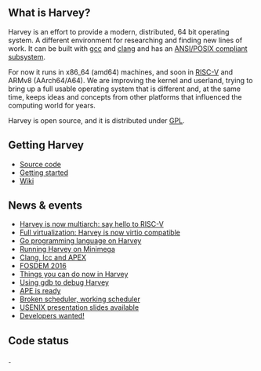 
## What is Harvey?

Harvey is an effort to provide a modern, distributed, 64 bit operating system. A different environment for researching and finding new lines of work. It can be built with <a href="https://gcc.gnu.org/">gcc</a> and <a href="http://clang.llvm.org/">clang</a> and has an [ANSI/POSIX compliant subsystem](https://github.com/Harvey-OS/apex/wiki).

For now it runs in x86_64 (amd64) machines, and soon in [RISC-V](https://riscv.org/) and ARMv8 (AArch64/A64). We are improving the kernel and userland, trying to bring up a full usable operating system that is different and, at the same time, keeps ideas and concepts from other platforms that influenced the computing world for years. 

Harvey is open source, and it is distributed under [GPL](http://www.gnu.org/licenses/old-licenses/gpl-2.0.en.html).

## Getting Harvey

- [Source code](https://github.com/Harvey-OS/harvey)
- [Getting started](https://github.com/Harvey-OS/harvey/wiki/Getting-Started)
- [Wiki](https://github.com/Harvey-OS/harvey/wiki)


## News & events

* [Harvey is now multiarch: say hello to RISC-V](news#Harvey-is-now-multiarch)
* [Full virtualization: Harvey is now virtio compatible](news#full-virtualization)
* [Go programming language on Harvey](news#go-programming-language-on-harvey)
* [Running Harvey on Minimega](news#running-harvey-with-minimega)
* [Clang, Icc and APEX](news#clang-intel-c-compiler-and-apex)
* [FOSDEM 2016](news#harvey-at-FOSDEM-2016)
* [Things you can do now in Harvey](news#things-you-can-do-now-in-harvey)
* [Using gdb to debug Harvey](news#debugging-harvey-gdb)
* [APE is ready](news#ape-is-ready)
* [Broken scheduler, working scheduler](news#broken-scheduler)
* [USENIX presentation slides available](news#usenix-2015-materials)
* [Developers wanted!](news#developers-wanted)


<h2>Code status</h2>
<div class="lazy">
  <a href="https://travis-ci.org/Harvey-OS/harvey">
    <img alt="travis badge" src="data:image/png;base64,R0lGODlhAQABAAD/ACwAAAAAAQABAAACADs=" data-src="https://travis-ci.org/Harvey-OS/harvey.svg?branch=master">
  </a>
  <a href="https://scan.coverity.com/projects/5328">
    <img alt="coverity badge" src="data:image/png;base64,R0lGODlhAQABAAD/ACwAAAAAAQABAAACADs=" data-src="https://scan.coverity.com/projects/5328/badge.svg">
  </a>
</div>

